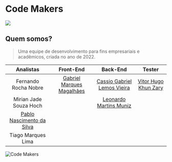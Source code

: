 # Code Makers
![](https://github-readme-stats.vercel.app/api/top-langs/?username=Code-Makers2022&layout=compact&langs_count=8&theme=monokai)
## Quem somos?
>Uma equipe de desenvolvimento para fins empresariais e acadêmicos, criada no ano de 2022.

Analistas|Front-End|Back-End|Tester
:--:|:--:|:--:|:--:
Fernando Rocha Nobre|[Gabriel Marques Magalhães](https://github.com/NikisGabriel)|[Cassio Gabriel Lemos Vieira](https://github.com/Ninguem2k)|[Vitor Hugo Khun Zary](https://github.com/VitorZary)|
Mirian Jade Souza Hoch||[Leonardo Martins Muniz](https://github.com/leonardomunizdev)|
[Pablo Nascimento da Silva](https://github.com/Pablonds)|
Tiago Marques Lima|

![Code Makers](https://user-images.githubusercontent.com/116044378/201791847-65e09c10-6a1e-4b23-9457-145cd12df594.jpg)
